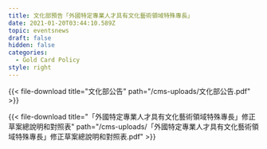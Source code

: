 ```yaml
---
title: 文化部預告「外國特定專業人才具有文化藝術領域特殊專長」
date: 2021-01-20T03:44:10.589Z
topic: eventsnews
draft: false
hidden: false
categories:
  - Gold Card Policy
style: right
---
```



{{< file-download title="文化部公告" path="/cms-uploads/文化部公告.pdf" >}}



{{< file-download title="「外國特定專業人才具有文化藝術領域特殊專長」修正草案總說明和對照表" path="/cms-uploads/「外國特定專業人才具有文化藝術領域特殊專長」修正草案總說明和對照表.pdf" >}}